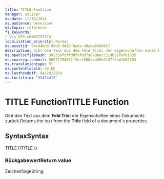 ```yaml
---
title: TITLE-Funktion
manager: soliver
ms.date: 11/16/2014
ms.audience: Developer
ms.topic: reference
f1_keywords:
- Vis_DSS.chm82251574
localization_priority: Normal
ms.assetid: 94c640d8-99e9-9d15-8ada-d9abeb3d66f7
description: Gibt den Text aus dem Feld Titel der Eigenschaften eines Dokuments zurück.
ms.openlocfilehash: 395356fcffddfaf8d796708acc31db297ef01b35
ms.sourcegitcommit: 8657170d071f9bcf680aba50b9c07f2a4fb82283
ms.translationtype: MT
ms.contentlocale: de-DE
ms.lasthandoff: 04/28/2019
ms.locfileid: "33424413"
---
```

# <a name="title-function"></a><span data-ttu-id="765e5-103">TITLE Function</span><span class="sxs-lookup"><span data-stu-id="765e5-103">TITLE Function</span></span>

<span data-ttu-id="765e5-104">Gibt den Text aus dem **Feld Titel** der Eigenschaften eines Dokuments zurück.</span><span class="sxs-lookup"><span data-stu-id="765e5-104">Returns the text from the **Title** field of a document's properties.</span></span> 
  
## <a name="syntax"></a><span data-ttu-id="765e5-105">Syntax</span><span class="sxs-lookup"><span data-stu-id="765e5-105">Syntax</span></span>

<span data-ttu-id="765e5-106">TITLE ()</span><span class="sxs-lookup"><span data-stu-id="765e5-106">TITLE ()</span></span>
  
### <a name="return-value"></a><span data-ttu-id="765e5-107">Rückgabewert</span><span class="sxs-lookup"><span data-stu-id="765e5-107">Return value</span></span>

<span data-ttu-id="765e5-108">Zeichenfolge</span><span class="sxs-lookup"><span data-stu-id="765e5-108">String</span></span>
  

